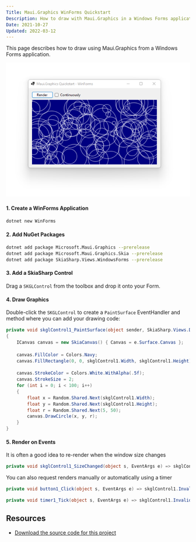 ```yaml
---
Title: Maui.Graphics WinForms Quickstart
Description: How to draw with Maui.Graphics in a Windows Forms application
Date: 2021-10-27
Updated: 2022-03-12
---
```


This page describes how to draw using Maui.Graphics from a Windows Forms application.

<div class='text-center img-border'>

![](maui-graphics-quickstart-winforms-2.png)

</div>

#### 1. Create a WinForms Application

```sh
dotnet new WinForms
```

#### 2. Add NuGet Packages

```sh
dotnet add package Microsoft.Maui.Graphics --prerelease
dotnet add package Microsoft.Maui.Graphics.Skia --prerelease
dotnet add package SkiaSharp.Views.WindowsForms --prerelease
```

#### 3. Add a SkiaSharp Control

Drag a `SKGLControl` from the toolbox and drop it onto your Form.

#### 4. Draw Graphics

Double-click the `SKGLControl` to create a `PaintSurface` EventHandler and method where you can add your drawing code:

```cs
private void skglControl1_PaintSurface(object sender, SkiaSharp.Views.Desktop.SKPaintGLSurfaceEventArgs e)
{
    ICanvas canvas = new SkiaCanvas() { Canvas = e.Surface.Canvas };

    canvas.FillColor = Colors.Navy;
    canvas.FillRectangle(0, 0, skglControl1.Width, skglControl1.Height);

    canvas.StrokeColor = Colors.White.WithAlpha(.5f);
    canvas.StrokeSize = 2;
    for (int i = 0; i < 100; i++)
    {
        float x = Random.Shared.Next(skglControl1.Width);
        float y = Random.Shared.Next(skglControl1.Height);
        float r = Random.Shared.Next(5, 50);
        canvas.DrawCircle(x, y, r);
    }
}
```

#### 5. Render on Events

It is often a good idea to re-render when the window size changes

```cs
private void skglControl1_SizeChanged(object s, EventArgs e) => skglControl1.Invalidate();
```

You can also request renders manually or automatically using a timer

```cs
private void button1_Click(object s, EventArgs e) => skglControl1.Invalidate();
```

```cs
private void timer1_Tick(object s, EventArgs e) => skglControl1.Invalidate();
```

## Resources

* [Download the source code for this project](https://github.com/swharden/Csharp-Data-Visualization/tree/main/projects/maui-graphics)